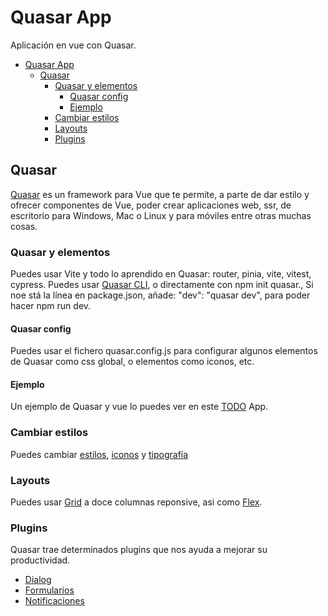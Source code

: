 # Quasar App

Aplicación en vue con Quasar.

- [Quasar App](#quasar-app)
  - [Quasar](#quasar)
    - [Quasar y elementos](#quasar-y-elementos)
      - [Quasar config](#quasar-config)
      - [Ejemplo](#ejemplo)
    - [Cambiar estilos](#cambiar-estilos)
    - [Layouts](#layouts)
    - [Plugins](#plugins)

## Quasar
[Quasar](https://quasar.dev/) es un framework para Vue que te permite, a parte de dar estilo y ofrecer componentes de Vue, poder crear aplicaciones web, ssr, de escritorio para Windows, Mac o Linux y para móviles entre otras muchas cosas.

### Quasar y elementos
Puedes usar Vite y todo lo aprendido en Quasar: router, pinia, vite, vitest, cypress. Puedes usar [Quasar CLI](https://quasar.dev/start/quasar-cli), o directamente con npm init quasar., Si noe stá la línea en package.json, añade: "dev": "quasar dev", para poder hacer npm run dev.

#### Quasar config
Puedes usar el fichero quasar.config.js para configurar algunos elementos de Quasar como css global, o elementos como iconos, etc.

#### Ejemplo
Un ejemplo de Quasar y vue lo puedes ver en este [TODO](https://github.com/joseluisgs/vue-quasar-todo) App.

### Cambiar estilos
Puedes cambiar [estilos](https://quasar.dev/style/theme-builder), [iconos](https://github.com/quasarframework/quasar/tree/dev/extras) y [tipografía](https://quasar.dev/style/typography) 

### Layouts
Puedes usar [Grid](https://quasar.dev/layout/grid/row) a doce columnas reponsive, asi como [Flex](https://quasar.dev/layout/grid/flexbox-patterns).

### Plugins
Quasar trae determinados plugins que nos ayuda a mejorar su productividad.
- [Dialog](https://quasar.dev/quasar-plugins/dialog)
- [Formularios](https://quasar.dev/vue-components/input)
- [Notificaciones](https://quasar.dev/quasar-plugins/notify)
